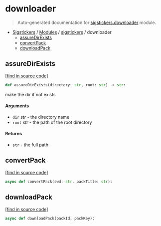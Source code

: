 # downloader

> Auto-generated documentation for [sigstickers.downloader](../../sigstickers/downloader.py) module.

- [Sigstickers](../README.md#sigstickers-index) / [Modules](../README.md#sigstickers-modules) / [sigstickers](index.md#sigstickers) / downloader
    - [assureDirExists](#assuredirexists)
    - [convertPack](#convertpack)
    - [downloadPack](#downloadpack)

## assureDirExists

[[find in source code]](../../sigstickers/downloader.py#L13)

```python
def assureDirExists(directory: str, root: str) -> str:
```

make the dir if not exists

#### Arguments

- `dir` *str* - the directory name
- `root` *str* - the path of the root directory

#### Returns

- `str` - the full path

## convertPack

[[find in source code]](../../sigstickers/downloader.py#L59)

```python
async def convertPack(swd: str, packTitle: str):
```

## downloadPack

[[find in source code]](../../sigstickers/downloader.py#L29)

```python
async def downloadPack(packId, packKey):
```
